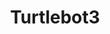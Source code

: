 ---
# Documentation: https://wowchemy.com/docs/managing-content/

title: "Turtlebot3"
summary: A small, affordable, programmable, ROS-based mobile robot for use in education, research, hobby, and product prototyping. ([link](https://www.turtlebot.com/turtlebot3/))

tags:
  - Robots
weight: 10
---